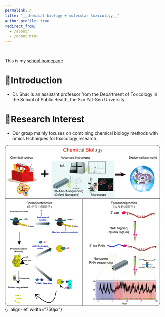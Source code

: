 ```yaml
---
permalink: /
title: "__chemical biology + molecular toxicology__"
author_profile: true
redirect_from: 
  - /about/
  - /about.html
---
```

<br />
<p>This is my <a href="https://sph.sysu.edu.cn/teacher/2407">school homepage</a></p>
          
# __🥇Introduction__   
* Dr. Shao is an assistant professor from the Department of Toxicology in the School of Public Health, the Sun Yat-Sen University.  
        

# __🥈Research Interest__   
* Our group mainly focuses on combining chemical biology methods with omics techniques for toxicology research.
         
![chemical biology](/images/ChemBio.png){: .align-left width="750px"}  

